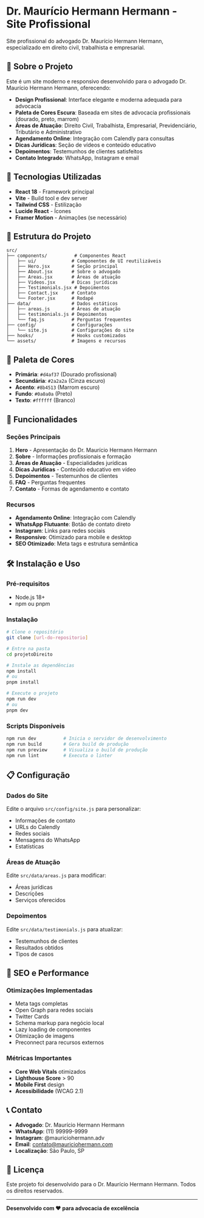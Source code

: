 # Dr. Maurício Hermann Hermann - Site Profissional

Site profissional do advogado Dr. Maurício Hermann Hermann, especializado em direito civil, trabalhista e empresarial.

## 🎯 Sobre o Projeto

Este é um site moderno e responsivo desenvolvido para o advogado Dr. Maurício Hermann Hermann, oferecendo:

- **Design Profissional**: Interface elegante e moderna adequada para advocacia
- **Paleta de Cores Escura**: Baseada em sites de advocacia profissionais (dourado, preto, marrom)
- **Áreas de Atuação**: Direito Civil, Trabalhista, Empresarial, Previdenciário, Tributário e Administrativo
- **Agendamento Online**: Integração com Calendly para consultas
- **Dicas Jurídicas**: Seção de vídeos e conteúdo educativo
- **Depoimentos**: Testemunhos de clientes satisfeitos
- **Contato Integrado**: WhatsApp, Instagram e email

## 🚀 Tecnologias Utilizadas

- **React 18** - Framework principal
- **Vite** - Build tool e dev server
- **Tailwind CSS** - Estilização
- **Lucide React** - Ícones
- **Framer Motion** - Animações (se necessário)

## 📁 Estrutura do Projeto

```
src/
├── components/          # Componentes React
│   ├── ui/             # Componentes de UI reutilizáveis
│   ├── Hero.jsx        # Seção principal
│   ├── About.jsx       # Sobre o advogado
│   ├── Areas.jsx       # Áreas de atuação
│   ├── Videos.jsx      # Dicas jurídicas
│   ├── Testimonials.jsx # Depoimentos
│   ├── Contact.jsx     # Contato
│   └── Footer.jsx      # Rodapé
├── data/               # Dados estáticos
│   ├── areas.js        # Áreas de atuação
│   ├── testimonials.js # Depoimentos
│   └── faq.js          # Perguntas frequentes
├── config/             # Configurações
│   └── site.js         # Configurações do site
├── hooks/              # Hooks customizados
└── assets/             # Imagens e recursos
```

## 🎨 Paleta de Cores

- **Primária**: `#d4af37` (Dourado profissional)
- **Secundária**: `#2a2a2a` (Cinza escuro)
- **Acento**: `#8b4513` (Marrom escuro)
- **Fundo**: `#0a0a0a` (Preto)
- **Texto**: `#ffffff` (Branco)

## 📱 Funcionalidades

### Seções Principais

1. **Hero** - Apresentação do Dr. Maurício Hermann Hermann
2. **Sobre** - Informações profissionais e formação
3. **Áreas de Atuação** - Especialidades jurídicas
4. **Dicas Jurídicas** - Conteúdo educativo em vídeo
5. **Depoimentos** - Testemunhos de clientes
6. **FAQ** - Perguntas frequentes
7. **Contato** - Formas de agendamento e contato

### Recursos

- **Agendamento Online**: Integração com Calendly
- **WhatsApp Flutuante**: Botão de contato direto
- **Instagram**: Links para redes sociais
- **Responsivo**: Otimizado para mobile e desktop
- **SEO Otimizado**: Meta tags e estrutura semântica

## 🛠️ Instalação e Uso

### Pré-requisitos

- Node.js 18+ 
- npm ou pnpm

### Instalação

```bash
# Clone o repositório
git clone [url-do-repositorio]

# Entre na pasta
cd projetoDireito

# Instale as dependências
npm install
# ou
pnpm install

# Execute o projeto
npm run dev
# ou
pnpm dev
```

### Scripts Disponíveis

```bash
npm run dev          # Inicia o servidor de desenvolvimento
npm run build        # Gera build de produção
npm run preview      # Visualiza o build de produção
npm run lint         # Executa o linter
```

## 📋 Configuração

### Dados do Site

Edite o arquivo `src/config/site.js` para personalizar:

- Informações de contato
- URLs do Calendly
- Redes sociais
- Mensagens do WhatsApp
- Estatísticas

### Áreas de Atuação

Edite `src/data/areas.js` para modificar:

- Áreas jurídicas
- Descrições
- Serviços oferecidos

### Depoimentos

Edite `src/data/testimonials.js` para atualizar:

- Testemunhos de clientes
- Resultados obtidos
- Tipos de casos

## 🎯 SEO e Performance

### Otimizações Implementadas

- Meta tags completas
- Open Graph para redes sociais
- Twitter Cards
- Schema markup para negócio local
- Lazy loading de componentes
- Otimização de imagens
- Preconnect para recursos externos

### Métricas Importantes

- **Core Web Vitals** otimizados
- **Lighthouse Score** > 90
- **Mobile First** design
- **Acessibilidade** (WCAG 2.1)

## 📞 Contato

- **Advogado**: Dr. Maurício Hermann Hermann
- **WhatsApp**: (11) 99999-9999
- **Instagram**: @mauriciohermann.adv
- **Email**: contato@mauriciohermann.com
- **Localização**: São Paulo, SP

## 📄 Licença

Este projeto foi desenvolvido para o Dr. Maurício Hermann Hermann. Todos os direitos reservados.

---

**Desenvolvido com ❤️ para advocacia de excelência**


